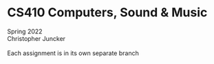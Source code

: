 # CS410 Computers, Sound & Music
Spring 2022<br>
Christopher Juncker<br>
<br>
Each assignment is in its own separate branch
